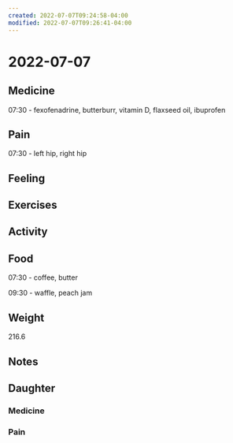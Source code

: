 ```yaml
---
created: 2022-07-07T09:24:58-04:00
modified: 2022-07-07T09:26:41-04:00
---
```


# 2022-07-07

## Medicine

07:30 - fexofenadrine, butterburr, vitamin D, flaxseed oil, ibuprofen 


## Pain

07:30 - left hip, right hip


## Feeling


## Exercises


## Activity


## Food

07:30 - coffee, butter

09:30 - waffle, peach jam


## Weight

216.6


## Notes


## Daughter

### Medicine


### Pain
